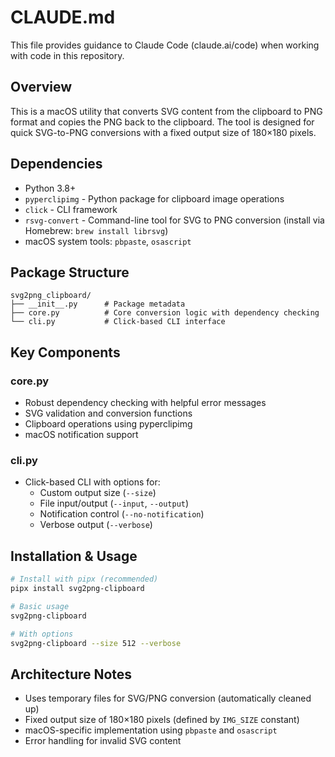 # CLAUDE.md

This file provides guidance to Claude Code (claude.ai/code) when working with code in this repository.

## Overview

This is a macOS utility that converts SVG content from the clipboard to PNG format and copies the PNG back to the clipboard. The tool is designed for quick SVG-to-PNG conversions with a fixed output size of 180×180 pixels.

## Dependencies

- Python 3.8+
- `pyperclipimg` - Python package for clipboard image operations
- `click` - CLI framework
- `rsvg-convert` - Command-line tool for SVG to PNG conversion (install via Homebrew: `brew install librsvg`)
- macOS system tools: `pbpaste`, `osascript`

## Package Structure

```
svg2png_clipboard/
├── __init__.py      # Package metadata
├── core.py          # Core conversion logic with dependency checking
└── cli.py           # Click-based CLI interface
```

## Key Components

### core.py
- Robust dependency checking with helpful error messages
- SVG validation and conversion functions
- Clipboard operations using pyperclipimg
- macOS notification support

### cli.py
- Click-based CLI with options for:
  - Custom output size (`--size`)
  - File input/output (`--input`, `--output`)
  - Notification control (`--no-notification`)
  - Verbose output (`--verbose`)

## Installation & Usage

```bash
# Install with pipx (recommended)
pipx install svg2png-clipboard

# Basic usage
svg2png-clipboard

# With options
svg2png-clipboard --size 512 --verbose
```

## Architecture Notes

- Uses temporary files for SVG/PNG conversion (automatically cleaned up)
- Fixed output size of 180×180 pixels (defined by `IMG_SIZE` constant)
- macOS-specific implementation using `pbpaste` and `osascript`
- Error handling for invalid SVG content